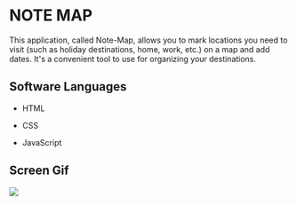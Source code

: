 <h1>NOTE MAP</h1>

This application, called Note-Map, allows you to mark locations you need to visit (such as holiday destinations, home, work, etc.) on a map and add dates. It's a convenient tool to use for organizing your destinations.

<h2> Software Languages </h2>

- HTML

- CSS

- JavaScript

<h2> Screen Gif </h2>

![](map-g.gif)